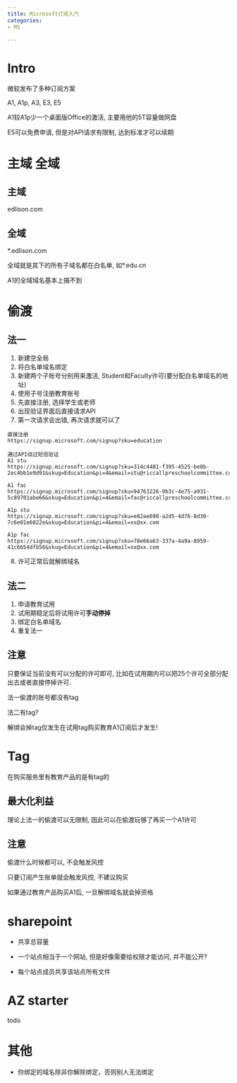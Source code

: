 ```yaml
---
title: Microsoft订阅入门
categories:
- MS

---
```


# Intro

微软发布了多种订阅方案

A1, A1p, A3, E3, E5

A1较A1p少一个桌面版Office的激活, 主要用他的5T容量做网盘

E5可以免费申请, 但是对API请求有限制, 达到标准才可以续期

<!--more-->

# 主域 全域

## 主域

edlison.com

## 全域

*.edlison.com

全域就是其下的所有子域名都在白名单, 如*.edu.cn

A1的全域域名基本上搞不到

# 偷渡

## 法一

1. 新建空全局
2. 将白名单域名绑定
3. 新建两个子账号分别用来激活, Student和Faculty许可(要分配白名单域名的地址)
4. 使用子号注册教育账号
5. 先直接注册, 选择学生或老师
6. 出现验证界面后直接请求API
7. 第一次请求会出错, 再次请求就可以了

```
直接注册
https://signup.microsoft.com/signup?sku=education

通过API绕过短信验证
A1 stu
https://signup.microsoft.com/signup?sku=314c4481-f395-4525-be8b-2ec4bb1e9d91&skug=Education&pi=4&email=stu@riccallpreschoolcommittee.co.uk

A1 fac
https://signup.microsoft.com/signup?sku=94763226-9b3c-4e75-a931-5c89701abe66&skug=Education&pi=4&email=fac@riccallpreschoolcommittee.co.uk

A1p stu
https://signup.microsoft.com/signup?sku=e82ae690-a2d5-4d76-8d30-7c6e01e6022e&skug=Education&pi=4&email=xx@xx.com

A1p fac
https://signup.microsoft.com/signup?sku=78e66a63-337a-4a9a-8959-41c6654dfb56&skug=Education&pi=4&email=xx@xx.com
```

8. 许可正常后就解绑域名

## 法二

1. 申请教育试用
2. 试用期稳定后将试用许可**手动停掉**
3. 绑定白名单域名
4. 重复法一

## 注意

只要保证当前没有可以分配的许可即可, 比如在试用期内可以把25个许可全部分配出去或者直接停掉许可.

法一偷渡的账号都没有tag

法二有tag?

解绑会掉tag仅发生在试用tag购买教育A1订阅后才发生!

# Tag

在购买服务里有教育产品的是有tag的



## 最大化利益

理论上法一的偷渡可以无限制, 因此可以在偷渡玩够了再买一个A1许可

## 注意

偷渡什么时候都可以, 不会触发风控

只要订阅产生账单就会触发风控, 不建议购买

如果通过教育产品购买A1后, 一旦解绑域名就会掉资格



# sharepoint

- 共享总容量

- 一个站点相当于一个网站, 但是好像需要给权限才能访问, 并不能公开?

- 每个站点成员共享该站点所有文件



# AZ starter

todo

# 其他

- 你绑定的域名除非你解除绑定，否则别人无法绑定













